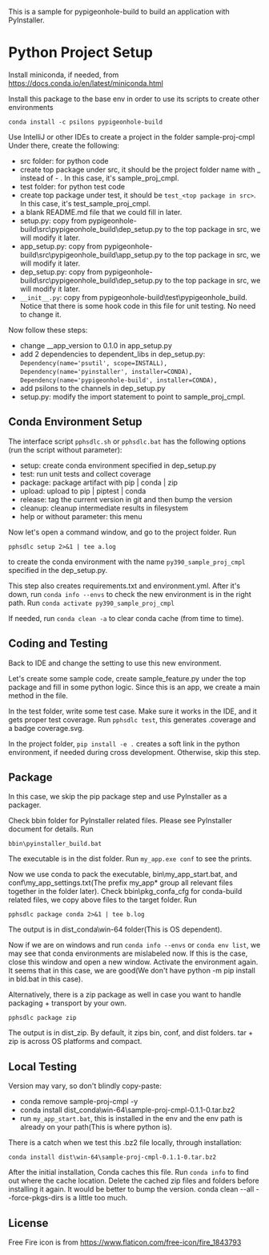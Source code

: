 This is a sample for pypigeonhole-build to build an application with PyInstaller.

# Python Project Setup

Install miniconda, if needed, from https://docs.conda.io/en/latest/miniconda.html

Install this package to the base env in order to use its scripts to create
other environments

```conda install -c psilons pypigeonhole-build```

Use IntelliJ or other IDEs to create a project in the folder sample-proj-cmpl
Under there, create the following:

- src folder: for python code
- create top package under src, it should be the project folder name 
  with _ instead of - . In this case, it's sample_proj_cmpl.
- test folder: for python test code
- create top package under test, it should be ```test_<top package in src>```.
  In this case, it's test_sample_proj_cmpl.
- a blank README.md file that we could fill in later.
- setup.py: copy from pypigeonhole-build\src\pypigeonhole_build\dep_setup.py 
  to the top package in src, we will modify it later.
- app_setup.py: copy from pypigeonhole-build\src\pypigeonhole_build\app_setup.py 
  to the top package in src, we will modify it later.
- dep_setup.py: copy from pypigeonhole-build\src\pypigeonhole_build\dep_setup.py 
  to the top package in src, we will modify it later.
- ```__init__.py```: copy from pypigeonhole-build\test\pypigeonhole_build\.
  Notice that there is some hook code in this file for unit testing. No need
  to change it.
  
Now follow these steps:
- change __app_version to 0.1.0 in app_setup.py
- add 2 dependencies to dependent_libs in dep_setup.py:  
    ```Dependency(name='psutil', scope=INSTALL),```  
    ```Dependency(name='pyinstaller', installer=CONDA),```   
    ```Dependency(name='pypigeonhole-build', installer=CONDA),```
- add psilons to the channels in dep_setup.py 
- setup.py: modify the import statement to point to sample_proj_cmpl.


## Conda Environment Setup

The interface script ```pphsdlc.sh``` or ```pphsdlc.bat``` has the
following options (run the script without parameter):

  - setup: create conda environment specified in dep_setup.py
  - test: run unit tests and collect coverage
  - package: package artifact with pip | conda | zip
  - upload: upload to pip | piptest | conda
  - release: tag the current version in git and then bump the version
  - cleanup: cleanup intermediate results in filesystem
  - help or without parameter: this menu
  
Now let's open a command window, and go to the project folder. Run 

```pphsdlc setup 2>&1 | tee a.log```

to create the conda environment with the name ```py390_sample_proj_cmpl``` 
specified in the dep_setup.py.

This step also creates requirements.txt and environment.yml. After it's down,
run ```conda info --envs``` to check the new environment is in the right path.
Run ```conda activate py390_sample_proj_cmpl```

If needed, run ```conda clean -a``` to clear conda cache (from time to time).


## Coding and Testing
Back to IDE and change the setting to use this new environment.

Let's create some sample code, create sample_feature.py under the top package 
and fill in some python logic. Since this is an app, we create a main method
in the file.

In the test folder, write some test case. Make sure it works in the IDE, and
it gets proper test coverage. 
Run ```pphsdlc test```, this generates .coverage and a badge coverage.svg.

In the project folder, ```pip install -e .``` creates a soft link in the
python environment, if needed during cross development. Otherwise, skip this
step.


## Package

In this case, we skip the pip package step and use PyInstaller as a packager.

Check bbin folder for PyInstaller related files. Please see PyInstaller 
document for details. Run 

```bbin\pyinstaller_build.bat```

The executable is in the dist folder. Run ```my_app.exe conf``` to see the 
prints.

Now we use conda to pack the executable, bin\my_app_start.bat, and 
conf\my_app_settings.txt(The prefix my_app* group all relevant files 
together in the <env> folder later). Check bbin\pkg_confa_cfg for conda-build
related files, we copy above files to the target folder. Run

```pphsdlc package conda 2>&1 | tee b.log```

The output is in dist_conda\win-64 folder(This is OS dependent).

Now if we are on windows and run 
```conda info --envs``` or ```conda env list```, 
we may see that conda environments are mislabeled now. If this is the case,
close this window and open a new window. Activate the environment again.
It seems that in this case, we are good(We don't have python -m pip install
in bld.bat in this case).

Alternatively, there is a zip package as well in case you want to handle
packaging + transport by your own.

```pphsdlc package zip```

The output is in dist_zip. 
By default, it zips bin, conf, and dist folders.
tar + zip is across OS platforms and compact.

## Local Testing  

Version may vary, so don't blindly copy-paste:
- conda remove sample-proj-cmpl -y
- conda install dist_conda\win-64\sample-proj-cmpl-0.1.1-0.tar.bz2
- run ```my_app_start.bat```, this is installed in the env and the env path
  is already on your path(This is where python is).

There is a catch when we test this .bz2 file locally, through installation:

```conda install dist\win-64\sample-proj-cmpl-0.1.1-0.tar.bz2```

After the initial installation, Conda caches this file. Run
```conda info``` to find out where the cache location. Delete the cached 
zip files and folders before installing it again. It would be better to 
bump the version.
conda clean --all --force-pkgs-dirs is a little too much.


## License

Free Fire icon is from https://www.flaticon.com/free-icon/fire_1843793
